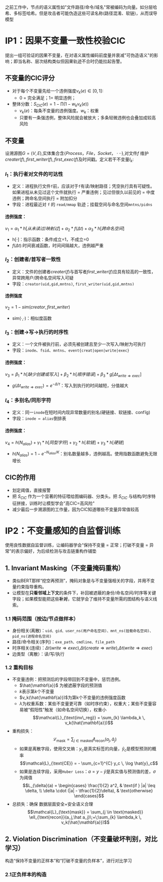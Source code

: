 之前工作中，节点的语义属性如"文件路径/命令/域名"常被编码为向量。如分层哈希、多标签哈希。但是攻击者可能伪造这些可读名称(路径混淆、软链)，从而误导模型
# IP1：因果不变量一致性校验CIC
提出一组可验证的因果不变量，在对语义属性编码前度量并衰减"可伪造语义"的影响；即当名称、层次结构类似但因果轨迹不合时仍能拉起告警。
## 不变量的CIC评分
- 对于每个不变量先给一个违例强度$v_k(e)∈[0,1]$:
	- 0 = 完全满足；1= 明显违例；
- 整体分数：$S_{CIC}(e)=1-\prod(1-w_kv_k(e))$
	- $v_k(e)$：每条不变量的违例强度。$w_k$：权重
	- 只要有一条强违例，整体风险就会被放大；多条轻微违例也会叠加成较高风险
## 不变量
设溯源图$G=(V,E)$,实体集合含$\{Process，File，Socket，···\}$,对文件$f$ 维护$creater(f),first\_writer(f),first\_exec(f)$及时间戳。定义若干不变量$I_k:$
### $I_1$：执行者对文件的可达性
- 定义：进程执行文件`f`前，应该对于`f`有读/映射路径；凭空执行具有可疑性。如果进程从未见过这个文件就执行 = 严重违例；见过但很久以前见的 = 中度违例；跨命名空间执行 = 附加扣分
- 字段：进程最近对 `f` 的 `read/mmap` 轨迹；挂载空间与命名空间`mntns/pidns`
#### 违例强度：
$v_1=\alpha_1*h[从未读过/映射过]+\alpha_2*f(\Delta t)+\alpha_3*h[跨命名空间]$
- h[·]：指示函数：条件成立=1，不成立=0
- $f(\Delta t)$:时间衰减函数，时间间隔越大，违例越严重
### $I_2$：创建者/首写者一致性
- 定义：文件的创建者$creater(f)$与首写者$first\_writer(f)$应具有较高的一致性，异常跨用户/跨命名空间写入可疑
- 字段：`creator(uid,gid,mntns)`, `first_writer(uid,gid,mntns)`
#### 违例强度
$v_2=1-sim(creator,first\_writer)$
- sim(·,·)：相似度函数
### $I_3$：创建→写→执行的时序性
- 定义：一个文件被执行前，必须先被创建且至少一次写入/映射为可执行
- 字段：`inode`、`fsid`、`mntns`、`event{creat|open|write|exec}`
#### 违例强度：
$v_3=\beta_1*h[缺少创建或写入]+\beta_2*h[顺序错误]+\beta_3*g[\Delta t_{write \Rightarrow exec}]$
- $g(\Delta t_{write \Rightarrow exec})=e^{-\Delta/\tau}$：写入到执行的时间越短，分值越大
### $I_4$：多别名/同形字符
- 定义：同一`inode`在短时间内现异常数量的别名(硬链接、软链接、confĭg)
- 字段：`inode ↔ alias`倒排表
#### 违例强度：
$v_4=h(N_{alias})+\gamma_1*h[同型字符]+\gamma_2*h[软链]+\gamma_3*h[硬链]$
- $h(N_{alias})=1-e^{-N_{alias}/K}$：别名数量越多，违例越高。使用指数函数避免无限增长
## CIC的作用
- 划定阈值，直接报警
- 把 $S_{CIC}$ 作为一个显著的特征喂给图编码器、分类头。把 $S_{CIC}$ 与结构/时序特征拼接，训练时让模型学会"高CIC=高风险"
- 减少最后一步溯源图的工作量，因为CIC知道哪些不变量异常值较高



# IP2：不变量感知的自监督训练
使用良性数据自监督训练，让编码器学会“保持不变量 = 正常；打破不变量 = 异常”的表示偏好，为后续检测与攻击链重构作铺垫
## 1. Invariant Masking（不变量掩码重构）
- 类似BERT那样“挖空再预测”，掩码对象是与不变量强相关的字段，并用不变量约束指导重构。
- 让模型在**只看邻域上下文**的条件下，补回被遮蔽的身份/命名空间/时序等关键字段；如果模型能把这些**补对**，它就学会了维持不变量所需的图结构与语义线索。
### 1.1 掩码范围（按边/节点做样本）
- 身份相关(离散)：`uid、gid、user_ns(用户命名空间)、mnt_ns(挂载命名空间)、pid_ns(进程命名空间)`
- 路径/命令相关(序列)：`exe_path、cmdline、file_path`
- 时序相关(连续)：$\Delta t(write \Rightarrow exec)$,$\Delta t(create \Rightarrow write)$,$\Delta t(write \Rightarrow exec)$
- 边类型（离散）：读/写/执行
### 1.2 重构目标
- 不变量违例：把预测后的字段带回到不变量中，惩罚违例。
	- $\hat{\mathbf{a}}$ 为被遮蔽字段的预测值
	- $k$表示第$k$个不变量
	- $v_k(\hat{\mathbf{a}})$为第k个不变量的违例强度函数
	- $\lambda$为权重系数：某些不变量更可靠（如时序约束），权重大；某些不变量容易被“假阳性”触发（如命名空间切换），权重小
$$\mathcal{L}_{\text{inv\_reg}} = \sum_{k} \lambda_k \, v_k(\hat{\mathbf{a}})$$
- 重构损失：$$\mathcal{L}_{\text{mask}} = \sum_{j \in \text{masked}} \ell_{\text{recon}}(a_j,\hat a_j)\;$$
	- 如果是离散字段，使用交叉熵：$y_c$是真实标签的向量，$\hat{y}_c$是模型预测的概率
$$\mathcal{L}_{\text{CE}} = - \sum_{c=1}^{C} y_c \, \log \hat{y}_c$$
	- 如果是连续字段，采用`Huber Loss`：$a=y-\hat y$是真实值与预测值的差，$\sigma$为阈值
$$L_{\delta}(a) =
\begin{cases}
\frac{1}{2} a^2, & \text{if } |a| \leq \delta, \\
\delta \cdot (|a| - \tfrac{1}{2}\delta), & \text{otherwise}
\end{cases}$$
- 总损失：确保 数据层面安全+安全语义合理
$$\mathcal{L}_{\text{mask}} = \sum_{j \in \text{masked}} \ell_{\text{recon}}(a_j,\hat a_j)\;+\;\sum_{k} \lambda_k \, v_k(\hat{\mathbf{a}})$$
## 2. Violation Discrimination（不变量破坏判别，对比学习）
构造“保持不变量的正样本”和“打破不变量的负样本”，进行对比学习
### 2.1正负样本的构造
